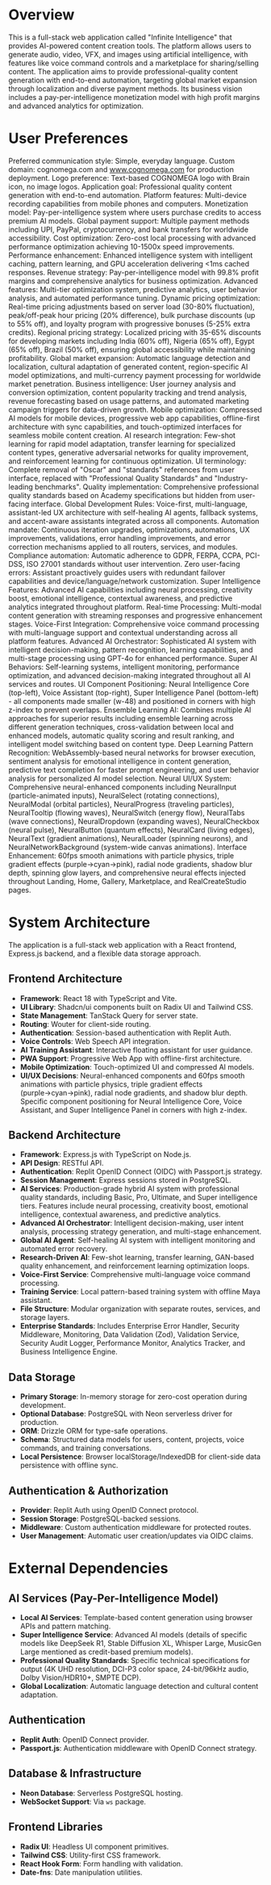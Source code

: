 # Overview

This is a full-stack web application called "Infinite Intelligence" that provides AI-powered content creation tools. The platform allows users to generate audio, video, VFX, and images using artificial intelligence, with features like voice command controls and a marketplace for sharing/selling content. The application aims to provide professional-quality content generation with end-to-end automation, targeting global market expansion through localization and diverse payment methods. Its business vision includes a pay-per-intelligence monetization model with high profit margins and advanced analytics for optimization.

# User Preferences

Preferred communication style: Simple, everyday language.
Custom domain: cognomega.com and www.cognomega.com for production deployment.
Logo preference: Text-based COGNOMEGA logo with Brain icon, no image logos.
Application goal: Professional quality content generation with end-to-end automation.
Platform features: Multi-device recording capabilities from mobile phones and computers.
Monetization model: Pay-per-intelligence system where users purchase credits to access premium AI models.
Global payment support: Multiple payment methods including UPI, PayPal, cryptocurrency, and bank transfers for worldwide accessibility.
Cost optimization: Zero-cost local processing with advanced performance optimization achieving 10-1500x speed improvements.
Performance enhancement: Enhanced intelligence system with intelligent caching, pattern learning, and GPU acceleration delivering <1ms cached responses.
Revenue strategy: Pay-per-intelligence model with 99.8% profit margins and comprehensive analytics for business optimization.
Advanced features: Multi-tier optimization system, predictive analytics, user behavior analysis, and automated performance tuning.
Dynamic pricing optimization: Real-time pricing adjustments based on server load (30-80% fluctuation), peak/off-peak hour pricing (20% difference), bulk purchase discounts (up to 55% off), and loyalty program with progressive bonuses (5-25% extra credits).
Regional pricing strategy: Localized pricing with 35-65% discounts for developing markets including India (60% off), Nigeria (65% off), Egypt (65% off), Brazil (50% off), ensuring global accessibility while maintaining profitability.
Global market expansion: Automatic language detection and localization, cultural adaptation of generated content, region-specific AI model optimizations, and multi-currency payment processing for worldwide market penetration.
Business intelligence: User journey analysis and conversion optimization, content popularity tracking and trend analysis, revenue forecasting based on usage patterns, and automated marketing campaign triggers for data-driven growth.
Mobile optimization: Compressed AI models for mobile devices, progressive web app capabilities, offline-first architecture with sync capabilities, and touch-optimized interfaces for seamless mobile content creation.
AI research integration: Few-shot learning for rapid model adaptation, transfer learning for specialized content types, generative adversarial networks for quality improvement, and reinforcement learning for continuous optimization.
UI terminology: Complete removal of "Oscar" and "standards" references from user interface, replaced with "Professional Quality Standards" and "Industry-leading benchmarks".
Quality implementation: Comprehensive professional quality standards based on Academy specifications but hidden from user-facing interface.
Global Development Rules: Voice-first, multi-language, assistant-led UX architecture with self-healing AI agents, fallback systems, and accent-aware assistants integrated across all components.
Automation mandate: Continuous iteration upgrades, optimizations, automations, UX improvements, validations, error handling improvements, and error correction mechanisms applied to all routers, services, and modules.
Compliance automation: Automatic adherence to GDPR, FERPA, CCPA, PCI-DSS, ISO 27001 standards without user intervention.
Zero user-facing errors: Assistant proactively guides users with redundant failover capabilities and device/language/network customization.
Super Intelligence Features: Advanced AI capabilities including neural processing, creativity boost, emotional intelligence, contextual awareness, and predictive analytics integrated throughout platform.
Real-time Processing: Multi-modal content generation with streaming responses and progressive enhancement stages.
Voice-First Integration: Comprehensive voice command processing with multi-language support and contextual understanding across all platform features.
Advanced AI Orchestrator: Sophisticated AI system with intelligent decision-making, pattern recognition, learning capabilities, and multi-stage processing using GPT-4o for enhanced performance.
Super AI Behaviors: Self-learning systems, intelligent monitoring, performance optimization, and advanced decision-making integrated throughout all AI services and routes.
UI Component Positioning: Neural Intelligence Core (top-left), Voice Assistant (top-right), Super Intelligence Panel (bottom-left) - all components made smaller (w-48) and positioned in corners with high z-index to prevent overlaps.
Ensemble Learning AI: Combines multiple AI approaches for superior results including ensemble learning across different generation techniques, cross-validation between local and enhanced models, automatic quality scoring and result ranking, and intelligent model switching based on content type.
Deep Learning Pattern Recognition: WebAssembly-based neural networks for browser execution, sentiment analysis for emotional intelligence in content generation, predictive text completion for faster prompt engineering, and user behavior analysis for personalized AI model selection.
Neural UI/UX System: Comprehensive neural-enhanced components including NeuralInput (particle-animated inputs), NeuralSelect (rotating connections), NeuralModal (orbital particles), NeuralProgress (traveling particles), NeuralTooltip (flowing waves), NeuralSwitch (energy flow), NeuralTabs (wave connections), NeuralDropdown (expanding waves), NeuralCheckbox (neural pulse), NeuralButton (quantum effects), NeuralCard (living edges), NeuralText (gradient animations), NeuralLoader (spinning neurons), and NeuralNetworkBackground (system-wide canvas animations).
Interface Enhancement: 60fps smooth animations with particle physics, triple gradient effects (purple→cyan→pink), radial node gradients, shadow blur depth, spinning glow layers, and comprehensive neural effects injected throughout Landing, Home, Gallery, Marketplace, and RealCreateStudio pages.

# System Architecture

The application is a full-stack web application with a React frontend, Express.js backend, and a flexible data storage approach.

## Frontend Architecture
- **Framework**: React 18 with TypeScript and Vite.
- **UI Library**: Shadcn/ui components built on Radix UI and Tailwind CSS.
- **State Management**: TanStack Query for server state.
- **Routing**: Wouter for client-side routing.
- **Authentication**: Session-based authentication with Replit Auth.
- **Voice Controls**: Web Speech API integration.
- **AI Training Assistant**: Interactive floating assistant for user guidance.
- **PWA Support**: Progressive Web App with offline-first architecture.
- **Mobile Optimization**: Touch-optimized UI and compressed AI models.
- **UI/UX Decisions**: Neural-enhanced components and 60fps smooth animations with particle physics, triple gradient effects (purple→cyan→pink), radial node gradients, and shadow blur depth. Specific component positioning for Neural Intelligence Core, Voice Assistant, and Super Intelligence Panel in corners with high z-index.

## Backend Architecture
- **Framework**: Express.js with TypeScript on Node.js.
- **API Design**: RESTful API.
- **Authentication**: Replit OpenID Connect (OIDC) with Passport.js strategy.
- **Session Management**: Express sessions stored in PostgreSQL.
- **AI Services**: Production-grade hybrid AI system with professional quality standards, including Basic, Pro, Ultimate, and Super intelligence tiers. Features include neural processing, creativity boost, emotional intelligence, contextual awareness, and predictive analytics.
- **Advanced AI Orchestrator**: Intelligent decision-making, user intent analysis, processing strategy generation, and multi-stage enhancement.
- **Global AI Agent**: Self-healing AI system with intelligent monitoring and automated error recovery.
- **Research-Driven AI**: Few-shot learning, transfer learning, GAN-based quality enhancement, and reinforcement learning optimization loops.
- **Voice-First Service**: Comprehensive multi-language voice command processing.
- **Training Service**: Local pattern-based training system with offline Maya assistant.
- **File Structure**: Modular organization with separate routes, services, and storage layers.
- **Enterprise Standards**: Includes Enterprise Error Handler, Security Middleware, Monitoring, Data Validation (Zod), Validation Service, Security Audit Logger, Performance Monitor, Analytics Tracker, and Business Intelligence Engine.

## Data Storage
- **Primary Storage**: In-memory storage for zero-cost operation during development.
- **Optional Database**: PostgreSQL with Neon serverless driver for production.
- **ORM**: Drizzle ORM for type-safe operations.
- **Schema**: Structured data models for users, content, projects, voice commands, and training conversations.
- **Local Persistence**: Browser localStorage/IndexedDB for client-side data persistence with offline sync.

## Authentication & Authorization
- **Provider**: Replit Auth using OpenID Connect protocol.
- **Session Storage**: PostgreSQL-backed sessions.
- **Middleware**: Custom authentication middleware for protected routes.
- **User Management**: Automatic user creation/updates via OIDC claims.

# External Dependencies

## AI Services (Pay-Per-Intelligence Model)
- **Local AI Services**: Template-based content generation using browser APIs and pattern matching.
- **Super Intelligence Service**: Advanced AI models (details of specific models like DeepSeek R1, Stable Diffusion XL, Whisper Large, MusicGen Large mentioned as credit-based premium models).
- **Professional Quality Standards**: Specific technical specifications for output (4K UHD resolution, DCI-P3 color space, 24-bit/96kHz audio, Dolby Vision/HDR10+, SMPTE DCP).
- **Global Localization**: Automatic language detection and cultural content adaptation.

## Authentication
- **Replit Auth**: OpenID Connect provider.
- **Passport.js**: Authentication middleware with OpenID Connect strategy.

## Database & Infrastructure
- **Neon Database**: Serverless PostgreSQL hosting.
- **WebSocket Support**: Via `ws` package.

## Frontend Libraries
- **Radix UI**: Headless UI component primitives.
- **Tailwind CSS**: Utility-first CSS framework.
- **React Hook Form**: Form handling with validation.
- **Date-fns**: Date manipulation utilities.